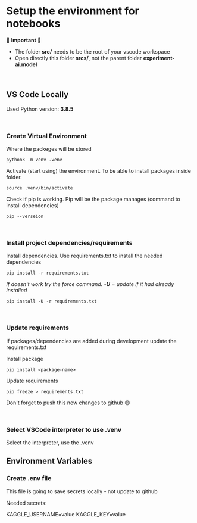# Setup the environment for notebooks

🚨 **Important** 🚨

- The folder **src/** needs to be the root of your vscode workspace
- Open directly this folder **srcs/**, not the parent folder **experiment-ai.model**

<br/>

## VS Code Locally

Used Python version: **3.8.5**

<br/>

### Create Virtual Environment

Where the packeges will be stored

`python3 -m venv .venv`

Activate (start using) the environment. To be able to install packages inside folder.

`source .venv/bin/activate`

Check if pip is working. Pip will be the package manages (command to install dependencies)

`pip --verseion`

<br/>

### Install project dependencies/requirements

Install dependencies. Use requirements.txt to install the needed dependencies

`pip install -r requirements.txt`

_If doesn't work try the force command. **-U** = update if it had already installed_

`pip install -U -r requirements.txt`

<br/>

### Update requirements

If packages/dependencies are added during development update the requirements.txt

Install package

`pip install <package-name>`

Update requirements

`pip freeze > requirements.txt`

Don't forget to push this new changes to github 😊

<br/>

### Select VSCode interpreter to use .venv

Select the interpreter, use the .venv

## Environment Variables

### Create .env file

This file is going to save secrets locally - not update to github

Needed secrets:

KAGGLE_USERNAME=value
KAGGLE_KEY=value
